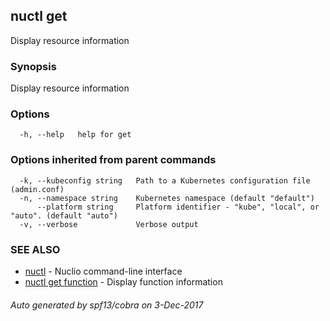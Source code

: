 ## nuctl get

Display resource information

### Synopsis


Display resource information

### Options

```
  -h, --help   help for get
```

### Options inherited from parent commands

```
  -k, --kubeconfig string   Path to a Kubernetes configuration file (admin.conf)
  -n, --namespace string    Kubernetes namespace (default "default")
      --platform string     Platform identifier - "kube", "local", or "auto". (default "auto")
  -v, --verbose             Verbose output
```

### SEE ALSO
* [nuctl](nuctl.md)	 - Nuclio command-line interface
* [nuctl get function](nuctl_get_function.md)	 - Display function information

###### Auto generated by spf13/cobra on 3-Dec-2017
